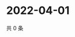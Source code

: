 # 2022-04-01

共 0 条

<!-- BEGIN WEIBO -->
<!-- 最后更新时间 Fri Apr 01 2022 03:12:52 GMT+0800 (China Standard Time) -->

<!-- END WEIBO -->

